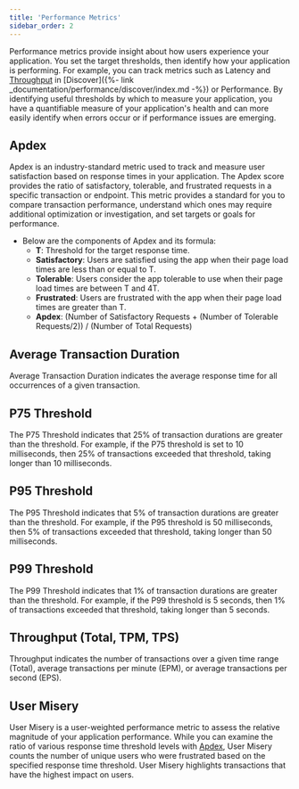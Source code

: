 ```yaml
---
title: 'Performance Metrics'
sidebar_order: 2
---
```


Performance metrics provide insight about how users experience your application. You set the target thresholds, then identify how your application is performing. For example, you can track metrics such as Latency and [Throughput](#throughput-total-rpm-rps) in [Discover]({%- link _documentation/performance/discover/index.md -%}) or Performance. By identifying useful thresholds by which to measure your application, you have a quantifiable measure of your application's health and can more easily identify when errors occur or if performance issues are emerging.

## Apdex
Apdex is an industry-standard metric used to track and measure user satisfaction based on response times in your application. The Apdex score provides the ratio of satisfactory, tolerable, and frustrated requests in a specific transaction or endpoint. This metric provides a standard for you to compare transaction performance, understand which ones may require additional optimization or investigation, and set targets or goals for performance.

- Below are the components of Apdex and its formula:
    - **T**: Threshold for the target response time.
    - **Satisfactory**: Users are satisfied using the app when their page load times are less than or equal to T.
    - **Tolerable**: Users consider the app tolerable to use when their page load times are between T and 4T.
    - **Frustrated**: Users are frustrated with the app when their page load times are greater than T.
    - **Apdex**: (Number of Satisfactory Requests + (Number of Tolerable Requests/2)) / (Number of Total Requests)
    
## Average Transaction Duration
Average Transaction Duration indicates the average response time for all occurrences of a given transaction.
    
## P75 Threshold
The P75 Threshold indicates that 25% of transaction durations are greater than the threshold. For example, if the P75 threshold is set to 10 milliseconds, then 25% of transactions exceeded that threshold, taking longer than 10 milliseconds.

## P95 Threshold
The P95 Threshold indicates that 5% of transaction durations are greater than the threshold. For example, if the P95 threshold is 50 milliseconds, then 5% of transactions exceeded that threshold, taking longer than 50 milliseconds.

## P99 Threshold
The P99 Threshold indicates that 1% of transaction durations are greater than the threshold. For example, if the P99 threshold is 5 seconds, then 1% of transactions exceeded that threshold, taking longer than 5 seconds.

## Throughput (Total, TPM, TPS)
Throughput indicates the number of transactions over a given time range (Total), average transactions per minute (EPM), or average transactions per second (EPS).
    
## User Misery
User Misery is a user-weighted performance metric to assess the relative magnitude of your application performance. While you can examine the ratio of various response time threshold levels with [Apdex](#apdex), User Misery counts the number of unique users who were frustrated based on the specified response time threshold. User Misery highlights transactions that have the highest impact on users.
